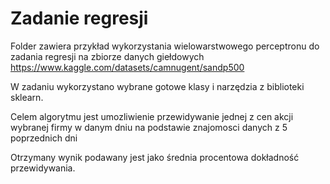 # Zadanie regresji
Folder zawiera przykład wykorzystania wielowarstwowego perceptronu do zadania regresji na zbiorze danych giełdowych https://www.kaggle.com/datasets/camnugent/sandp500     

W zadaniu wykorzystano wybrane gotowe klasy i narzędzia z biblioteki sklearn.  

Celem algorytmu jest umozliwienie przewidywanie jednej z cen akcji wybranej firmy w danym dniu na podstawie znajomosci danych z 5 poprzednich dni

Otrzymany wynik podawany jest jako średnia procentowa dokładność przewidywania.  
